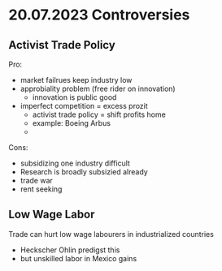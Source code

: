 # 20.07.2023 Controversies

## Activist Trade Policy

Pro:

- market failrues keep industry low
- approbiality problem (free rider on innovation)
    - innovation is public good
- imperfect competition = excess prozit
    - activist trade policy = shift profits home
    - example: Boeing Arbus
    - 

Cons:

- subsidizing one industry difficult
- Research is broadly subsizied already
- trade war 
- rent seeking

## Low Wage Labor

Trade can hurt low wage labourers in industrialized countries

- Heckscher Ohlin predigst this
- but unskilled labor in Mexico gains



